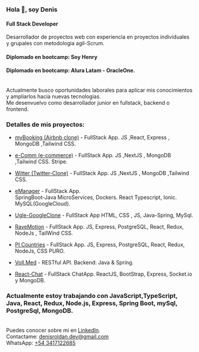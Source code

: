 
<h3 align="left">Hola 👋, soy Denis</h3>
<h4 align="left">Full Stack Developer</h4>
Desarrollador de proyectos web con experiencia en proyectos individuales y grupales con metodologia agil-Scrum.

<h4>Diplomado en bootcamp: <b>Soy Henry</b></h4>
<h4>Diplomado en bootcamp: <b>Alura Latam - OracleOne.</b></h4>
<br/>
Actualmente busco oportunidades laborales para aplicar mis conocimientos y ampliarlos hacia nuevas tecnologias.<br/>
Me desenvuelvo como desarrollador junior en fullstack, backend o frontend.

<h3>Detalles de mis proyectos:</h3>

- [myBooking (Airbnb clone)](https://github.com/denisrold/MyBooking) - FullStack App.
    JS ,React, Express , MongoDB ,Tailwind CSS.

- [e-Comm (e-commerce)](https://github.com/denisrold/e-comm-withStripe) - FullStack App.
    JS ,NextJS , MongoDB ,Tailwind CSS. Stripe.

- [Witter (Twitter-Clone)](https://github.com/denisrold/Witter) - FullStack App.
    JS ,NextJS , MongoDB ,Tailwind CSS.
  
- [eManager](https://github.com/denisrold/eManager-microservice) - FullStack App.</br>
    SpringBoot-Java MicroServices, Dockers. React Typescript, Ionic. MySQL(GoogleCloud).
  
- [Ugle-GoogleClone](https://github.com/denisrold/Ugle-GoogleClone) - FullStack App
    HTML, CSS , JS, Java-Spring, MySql.
  
- [RaveMotion](https://github.com/denisrold/RaveMotion_back) - FullStack App.
    JS, Express, PostgreSQL, React, Redux, NodeJs , TailWind CSS.
  
- [PI Countries](https://github.com/denisrold/PI_Countries) - FullStack App.
    JS, Express, PostgreSQL, React, Redux, NodeJs, CSS PURO.
  
- [Voll.Med](https://github.com/denisrold/voll.med/tree/master/voll-med/api) - RESTful API.
    Backend: Java & Spring.
  
- [React-Chat](https://github.com/denisrold/ReactChat) - FullStack ChatApp.
   ReactJS, BootStrap, Express, Socket.io y MongoDB.

  

<h3>Actualmente estoy trabajando con JavaScript,TypeScript, Java, React, Redux, Node.js, Express, Spring Boot, mySql, PostgreSql, MongoDB.</h3>


 <br/>
 Puedes conocer sobre mi en <a href="https://www.linkedin.com/in/denisrold">LinkedIn</a>. <br/>
 Contactame: <a href="mailto:denisroldan.dev@gmail.com">denisroldan.dev@gmail.com </a>  <br/>
 WhatsApp: <a href="https://api.whatsapp.com/send?phone=3417122685" target="_blank">+54 3417122685</a>

<br/>
<br/>
<br/>
<br/>

